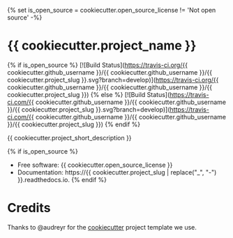 {% set is_open_source = cookiecutter.open_source_license != 'Not open source' -%}

# {{ cookiecutter.project_name }}

{% if is_open_source %}
[![Build Status](https://travis-ci.org/{{ cookiecutter.github_username }}/{{ cookiecutter.github_username }}/{{ cookiecutter.project_slug }}.svg?branch=develop)](https://travis-ci.org/{{ cookiecutter.github_username }}/{{ cookiecutter.github_username }}/{{ cookiecutter.project_slug }})
{% else %}
[![Build Status](https://travis-ci.com/{{ cookiecutter.github_username }}/{{ cookiecutter.github_username }}/{{ cookiecutter.project_slug }}.svg?branch=develop)](https://travis-ci.com/{{ cookiecutter.github_username }}/{{ cookiecutter.github_username }}/{{ cookiecutter.project_slug }})
{% endif %}

{{ cookiecutter.project_short_description }}

{% if is_open_source %}
 - Free software: {{ cookiecutter.open_source_license }}
 - Documentation: https://{{ cookiecutter.project_slug | replace("_", "-") }}.readthedocs.io.
{% endif %}

# Credits

Thanks to @audreyr for the [cookiecutter](https://github.com/audreyr/cookiecutter) project template we use.